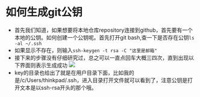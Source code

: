 # 如何生成git公钥  
* 首先我们知道，如果想要将本地仓库repository连接到github，首先要有一个本地的公钥。如何创建一个公钥呢。首先打开git bash,查一下是否存在公钥`ls -al ~/.ssh`  
* 如果显示不存在，则输入`ssh-keygen -t rsa -C "这里是邮箱"`
* 接下来的步骤没有仔细研究过，总之可以一直点回车大概三四次，直到出现以下界面则表示生成成功
![](https://upload-images.jianshu.io/upload_images/17736870-95ff64448402b7a9.png?imageMogr2/auto-orient/strip%7CimageView2/2/w/1240)  
* key的目录也给出了就是在用户目录下面，比如我的是/c/Users/thinkpad/.ssh，进入目录打开文件就可以看到了，注意公钥是打开文本是以ssh-rsa开头的那个哦。
